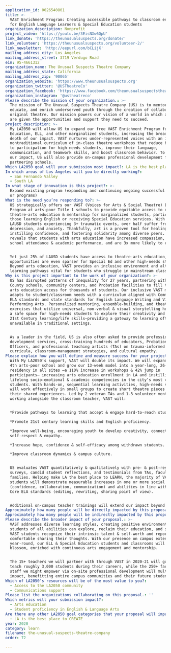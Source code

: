 ```yaml
---
application_id: 0026540801
title: >-
  VAST Enrichment Program: Creating accessible pathways to classroom engagement
  for English Language Learners & Special Education students
organization_description: Nonprofit
project_video: 'https://youtu.be/3EisNXw6QpU'
link_donate: 'https://theunusualsuspects.org/donate/'
link_volunteer: 'https://theunusualsuspects.org/volunteer-2/'
link_newsletter: 'http://eepurl.com/bCLijX'
mailing_address_city: Los Angeles
mailing_address_street: 3719 Verdugo Road
ein: 95-4661312
organization_name: The Unusual Suspects Theatre Company
mailing_address_state: California
mailing_address_zip: '90065'
organization_website: 'https://www.theunusualsuspects.org'
organization_twitter: '@USTheatreCo'
organization_facebook: 'https://www.facebook.com/theunusualsuspectstheatrecompany'
organization_instagram: '@ustheatreco'
Please describe the mission of your organization.: >-
  The mission of The Unusual Suspects Theatre Company (US) is to mentor,
  educate, and enrich underserved youth through the creation of collaborative,
  original theatre. Our mission powers our vision of a world in which all youth
  are given the opportunities and support they need to succeed.
project_description: >-
  My LA2050 will allow US to expand our free VAST Enrichment Program for Special
  Education, ELL, and other marginalized students, increasing the breadth and
  depth of our impact. VAST nurtures under-represented voices with an inclusive,
  nontraditional curriculum of in-class theatre workshops that reduce barriers
  to participation for high-needs students, improve their language,
  communication, and teamwork skills, and boost classroom behavior. To amplify
  our impact, US will also provide on-campus professional development for
  partnering schools.
Which LA2050 goal will your submission most impact?: LA is the best place to LEARN
In which areas of Los Angeles will you be directly working?:
  - San Fernando Valley
  - South LA
In what stage of innovation is this project?: >-
  Expand existing program (expanding and continuing ongoing successful projects
  or programs)
What is the need you’re responding to?: >-
  US strategically offers our VAST (Voices for Arts & Social Theatre) Enrichment
  Program at arts-poor Title 1 schools to provide equitable access to quality
  theatre-arts education & mentorship for marginalized students, particularly
  those learning English or receiving Special Education services. With 88% of
  LAUSD students experiencing 3+ traumatic events, over half suffer from PTSD,
  depression, and anxiety. Thankfully, art is a proven tool for healing trauma,
  instilling confidence, and fostering solidarity among diverse peers. Research
  reveals that students with arts education have increased compassion, improved
  school attendance & academic performance, and are 3x more likely to earn a BA.


  Yet just 25% of LAUSD students have access to theatre-arts education, and
  opportunities are even sparser for Special Ed and other high-needs students.
  Beyond arts education, VAST provides an inclusive environment and alternate
  learning pathways vital for students who struggle in mainstream classrooms.
Why is this project important to the work of your organization?: >-
  US has disrupted patterns of inequality for 27 years, partnering with 45+ LA
  County schools, community centers, and Probation facilities to fill the gap in
  arts education access for thousands of students. Our inclusive VAST model
  adapts to student/classroom needs with a curriculum aligned with Common Core
  ELA standards and state standards for English Language Writing and Visual &
  Performing Arts. Personalized mentoring, ensemble-building, and theatre
  exercises that utilize universal, non-verbal & visual storytelling help create
  a safe space for high-needs students to explore their creativity and develop
  21st Century learning/life skills—providing a gateway to learning often
  unavailable in traditional settings.


  As a leader in the field, US is also often asked to provide professional
  development services, cross-training hundreds of educators, Probation
  Officers, and professional teaching artists (TAs) on trauma-informed
  curricula, classroom-management strategies, and cultural empathy.
Please explain how you will define and measure success for your project.: >-
  With My LA2050’s support, VAST will double its impact. We will expand into a
  4th arts-poor school and grow our 13-week model into a year-long, 26-week
  residency in all sites —a 110% increase in workshops & 42% jump in
  participants— increasing arts education enrollment in LA and instilling
  lifelong socio-emotional & academic competencies in the city’s most vulnerable
  students. With hands-on, sequential learning activities, high-needs students
  will work effectively in small groups to create short theatre pieces based on
  their shared experiences. Led by 2 veteran TAs and 1-3 volunteer mentors
  working alongside the classroom teacher, VAST will:


  *Provide pathways to learning that accept & engage hard-to-reach students.

  *Promote 21st century learning skills and English proficiency.

  *Improve well-being, encouraging youth to develop creativity, connections,
  self-respect & empathy.

  *Increase hope, confidence & self-efficacy among withdrawn students. 

  *Improve classroom dynamics & campus culture.


  US evaluates VAST quantitatively & qualitatively with pre- & post-residency
  surveys, candid student reflections, and testimonials from TAs, faculty, and
  families. Helping make LA the best place to LEARN, the majority of VAST
  students will demonstrate measurable increases in one or more social skills
  (confidence, collaboration, communication) and abilities in line with Common
  Core ELA standards (editing, rewriting, sharing point of view).


  Additional on-campus teacher trainings will extend our impact beyond 2050.
Approximately how many people will be directly impacted by this proposal?: '660'
Approximately how many people will be indirectly impacted by this proposal?: '100000'
Please describe the broader impact of your proposal.: >-
  VAST addresses diverse learning styles, creating positive environments where
  students of all abilities can explore, reclaim their education, and succeed.
  VAST students recognize their intrinsic talent & self-worth and report feeling
  comfortable sharing their thoughts. With our presence on campus extended
  year-round, our ELL & Special Education students and classrooms will truly
  blossom, enriched with continuous arts engagement and mentorship.


  The 15+ teachers we will partner with through VAST in 2020-21 will go on to
  teach roughly 3,000 students during their careers, while the 250+ faculty &
  staff we might empower via on-site professional development will multiply our
  impact, benefitting entire campus communities and their future students.
Which of LA2050’s resources will be of the most value to you?:
  - Access to the LA2050 community
  - Communications support
Please list the organizations collaborating on this proposal.: ''
Which metrics will your submission impact?:
  - Arts education
  - Student proficiency in English & Language Arts
Are there any other LA2050 goal categories that your proposal will impact?:
  - LA is the best place to CREATE
year: 2020
category: learn
filename: the-unusual-suspects-theatre-company
order: 72

---
```

